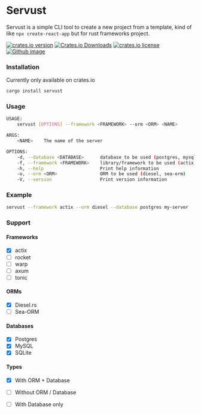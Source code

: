 # Servust

Servust is a simple CLI tool to create a new project from a template, kind of like `npx create-react-app` but for rust frameworks project.

[![crates.io version]][crates.io link] [![Crates.io Downloads]][crates.io link] [![crates.io license]][crates.io link] [![Github image]][Github status]


### Installation

Currently only available on crates.io

```bash
cargo install servust
```

### Usage

```bash
USAGE:
    servust [OPTIONS] --framework <FRAMEWORK> --orm <ORM> <NAME>

ARGS:
    <NAME>    The name of the server

OPTIONS:
    -d, --database <DATABASE>      database to be used (postgres, mysql, sqlite) default: postgres
    -f, --framework <FRAMEWORK>    library/framework to be used (actix, warp, axum, tonic)
    -h, --help                     Print help information
    -o, --orm <ORM>                ORM to be used (diesel, sea-orm)
    -V, --version                  Print version information
```


### Example
```bash
servust --framework actix --orm diesel --database postgres my-server
```



### Support

#### Frameworks
- [x] actix
- [ ] rocket
- [ ] warp
- [ ] axum
- [ ] tonic

#### ORMs
- [x] Diesel.rs
- [ ] Sea-ORM

#### Databases
- [x] Postgres
- [x] MySQL
- [x] SQLite

#### Types
- [x] With ORM + Database
- [ ] Without ORM / Database
- [ ] With Database only






[crates.io link]: https://crates.io/crates/servust
[crates.io version]: https://img.shields.io/crates/v/servust
[Crates.io Downloads]: https://img.shields.io/crates/d/servust
[crates.io license]: https://img.shields.io/crates/l/servust
[Github image]: https://github.com/giripriyadarshan/servust/workflows/ci/badge.svg
[Github status]: https://github.com/giripriyadarshan/servust/actions